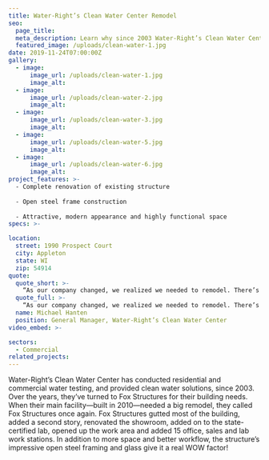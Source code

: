 ```yaml
---
title: Water-Right’s Clean Water Center Remodel
seo:
  page_title:
  meta_description: Learn why since 2003 Water-Right’s Clean Water Center has turned to Fox Structures for their commercial construction needs.
  featured_image: /uploads/clean-water-1.jpg
date: 2019-11-24T07:00:00Z
gallery: 
  - image: 
      image_url: /uploads/clean-water-1.jpg
      image_alt:
  - image: 
      image_url: /uploads/clean-water-2.jpg
      image_alt:
  - image: 
      image_url: /uploads/clean-water-3.jpg
      image_alt:
  - image: 
      image_url: /uploads/clean-water-5.jpg
      image_alt:
  - image: 
      image_url: /uploads/clean-water-6.jpg
      image_alt:
project_features: >-
  - Complete renovation of existing structure
  
  - Open steel frame construction
  
  - Attractive, modern appearance and highly functional space
specs: >-

location:
  street: 1990 Prospect Court
  city: Appleton
  state: WI
  zip: 54914
quote:
  quote_short: >-
    “As our company changed, we realized we needed to remodel. There’s a comfort level working with Fox Structures, because they know what they’re doing, and they simplify the building process so you don’t need to sweat every detail.“
  quote_full: >-
    “As our company changed, we realized we needed to remodel. There’s a comfort level working with Fox Structures, because they know what they’re doing, and they simplify the building process so you don’t need to sweat every detail. The biggest challenge was that our daily operations were going on throughout the remodel. Fox Structures had to reroute the plumbing and computer lines and it had to be done in stages so it didn’t impede workflow. They also needed to bring in some “big steel” and move it around our showroom after hours, without breaking anything. They did a great job! All of the guys were good to work with and if you had questions they took time to answer. I wouldn’t hesitate to recommend Fox Structures.”
  name: Michael Hanten
  position: General Manager, Water-Right’s Clean Water Center
video_embed: >-

sectors:
  - Commercial
related_projects: 
---
```


Water-Right’s Clean Water Center has conducted residential and commercial water testing, and provided clean water solutions, since 2003. Over the years, they’ve turned to Fox Structures for their building needs. When their main facility—built in 2010—needed a big remodel, they called Fox Structures once again. Fox Structures gutted most of the building, added a second story, renovated the showroom, added on to the state-certified lab, opened up the work area and added 15 office, sales and lab work stations. In addition to more space and better workflow, the structure’s impressive open steel framing and glass give it a real WOW factor!
